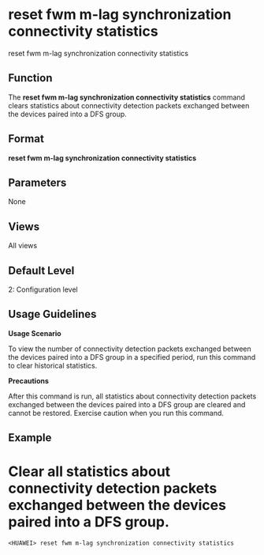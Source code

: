 reset fwm m-lag synchronization connectivity statistics
=======================================================

reset fwm m-lag synchronization connectivity statistics

Function
--------



The **reset fwm m-lag synchronization connectivity statistics** command clears statistics about connectivity detection packets exchanged between the devices paired into a DFS group.




Format
------

**reset fwm m-lag synchronization connectivity statistics**


Parameters
----------

None

Views
-----

All views


Default Level
-------------

2: Configuration level


Usage Guidelines
----------------

**Usage Scenario**

To view the number of connectivity detection packets exchanged between the devices paired into a DFS group in a specified period, run this command to clear historical statistics.

**Precautions**

After this command is run, all statistics about connectivity detection packets exchanged between the devices paired into a DFS group are cleared and cannot be restored. Exercise caution when you run this command.


Example
-------

# Clear all statistics about connectivity detection packets exchanged between the devices paired into a DFS group.
```
<HUAWEI> reset fwm m-lag synchronization connectivity statistics

```